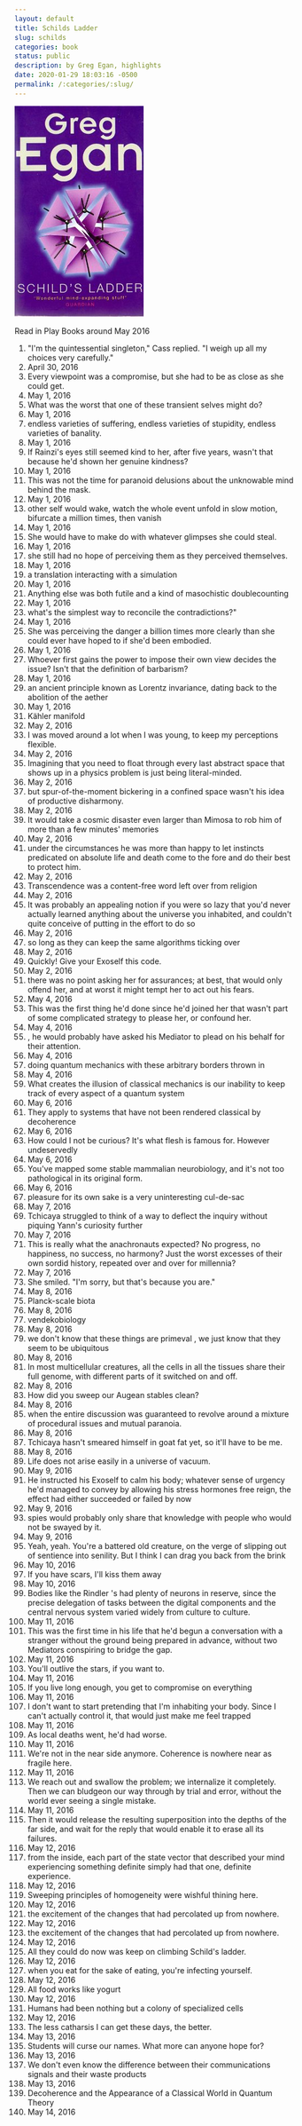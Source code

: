 ```yaml
---
layout: default
title: Schilds Ladder
slug: schilds
categories: book
status: public
description: by Greg Egan, highlights
date: 2020-01-29 18:03:16 -0500
permalink: /:categories/:slug/
---
```

<a href="https://en.wikipedia.org/wiki/Schild%27s_Ladder"><img class="book" src="/assets/images/books/SchildsLadder.jpg" alt=""></a>
<p>Read in Play Books around May 2016</p>
<ol class="highlights">
<li>"I'm the quintessential singleton," Cass replied. "I weigh up all my choices very carefully."</li>
<li class="book-date">April 30, 2016</li>
<li>Every viewpoint was a compromise, but she had to be as close as she could get.</li>
<li class="book-date">May 1, 2016</li>
<li>What was the worst that one of these transient selves might do?</li>
<li class="book-date">May 1, 2016</li>
<li>endless varieties of suffering, endless varieties of stupidity, endless varieties of banality.</li>
<li class="book-date">May 1, 2016</li>
<li>If Rainzi's eyes still seemed kind to her, after five years, wasn't that because he'd shown her genuine kindness?</li>
<li class="book-date">May 1, 2016</li>
<li>This was not the time for paranoid delusions about the unknowable mind behind the mask.</li>
<li class="book-date">May 1, 2016</li>
<li>other self would wake, watch the whole event unfold in slow motion, bifurcate a million times, then vanish</li>
<li class="book-date">May 1, 2016</li>
<li>She would have to make do with whatever glimpses she could steal.</li>
<li class="book-date">May 1, 2016</li>
<li>she still had no hope of perceiving them as they perceived themselves.</li>
<li class="book-date">May 1, 2016</li>
<li>a translation interacting with a simulation</li>
<li class="book-date">May 1, 2016</li>
<li>Anything else was both futile and a kind of masochistic doublecounting</li>
<li class="book-date">May 1, 2016</li>
<li>what's the simplest way to reconcile the contradictions?"</li>
<li class="book-date">May 1, 2016</li>
<li>She was perceiving the danger a billion times more clearly than she could ever have hoped to if she'd been embodied.</li>
<li class="book-date">May 1, 2016</li>
<li>Whoever first gains the power to impose their own view decides the issue? Isn't that the definition of barbarism?</li>
<li class="book-date">May 1, 2016</li>
<li>an ancient principle known as Lorentz invariance, dating back to the abolition of the aether</li>
<li class="book-date">May 1, 2016</li>
<li>Kähler manifold</li>
<li class="book-date">May 2, 2016</li>
<li>I was moved around a lot when I was young, to keep my perceptions flexible.</li>
<li class="book-date">May 2, 2016</li>
<li>Imagining that you need to float through every last abstract space that shows up in a physics problem is just being literal-minded.</li>
<li class="book-date">May 2, 2016</li>
<li>but spur-of-the-moment bickering in a confined space wasn't his idea of productive disharmony.</li>
<li class="book-date">May 2, 2016</li>
<li>It would take a cosmic disaster even larger than Mimosa to rob him of more than a few minutes' memories</li>
<li class="book-date">May 2, 2016</li>
<li>under the circumstances he was more than happy to let instincts predicated on absolute life and death come to the fore and do their best to protect him.</li>
<li class="book-date">May 2, 2016</li>
<li>Transcendence was a content-free word left over from religion</li>
<li class="book-date">May 2, 2016</li>
<li>It was probably an appealing notion if you were so lazy that you'd never actually learned anything about the universe you inhabited, and couldn't quite conceive of putting in the effort to do so</li>
<li class="book-date">May 2, 2016</li>
<li>so long as they can keep the same algorithms ticking over</li>
<li class="book-date">May 2, 2016</li>
<li>Quickly! Give your Exoself this code.</li>
<li class="book-date">May 2, 2016</li>
<li>there was no point asking her for assurances; at best, that would only offend her, and at worst it might tempt her to act out his fears.</li>
<li class="book-date">May 4, 2016</li>
<li>This was the first thing he'd done since he'd joined her that wasn't part of some complicated strategy to please her, or confound her.</li>
<li class="book-date">May 4, 2016</li>
<li>, he would probably have asked his Mediator to plead on his behalf for their attention.</li>
<li class="book-date">May 4, 2016</li>
<li>doing quantum mechanics with these arbitrary borders thrown in</li>
<li class="book-date">May 4, 2016</li>
<li>What creates the illusion of classical mechanics is our inability to keep track of every aspect of a quantum system</li>
<li class="book-date">May 6, 2016</li>
<li>They apply to systems that have not been rendered classical by decoherence</li>
<li class="book-date">May 6, 2016</li>
<li>How could I not be curious? It's what flesh is famous for. However undeservedly</li>
<li class="book-date">May 6, 2016</li>
<li>You've mapped some stable mammalian neurobiology, and it's not too pathological in its original form.</li>
<li class="book-date">May 6, 2016</li>
<li>pleasure for its own sake is a very uninteresting cul-de-sac</li>
<li class="book-date">May 7, 2016</li>
<li>Tchicaya struggled to think of a way to deflect the inquiry without piquing Yann's curiosity further</li>
<li class="book-date">May 7, 2016</li>
<li>This is really what the anachronauts expected? No progress, no happiness, no success, no harmony? Just the worst excesses of their own sordid history, repeated over and over for millennia?</li>
<li class="book-date">May 7, 2016</li>
<li>She smiled. "I'm sorry, but that's because you are."</li>
<li class="book-date">May 8, 2016</li>
<li>Planck-scale biota</li>
<li class="book-date">May 8, 2016</li>
<li>vendekobiology</li>
<li class="book-date">May 8, 2016</li>
<li>we don't know that these things are primeval , we just know that they seem to be ubiquitous</li>
<li class="book-date">May 8, 2016</li>
<li>In most multicellular creatures, all the cells in all the tissues share their full genome, with different parts of it switched on and off.</li>
<li class="book-date">May 8, 2016</li>
<li>How did you sweep our Augean stables clean?</li>
<li class="book-date">May 8, 2016</li>
<li>when the entire discussion was guaranteed to revolve around a mixture of procedural issues and mutual paranoia.</li>
<li class="book-date">May 8, 2016</li>
<li>Tchicaya hasn't smeared himself in goat fat yet, so it'll have to be me.</li>
<li class="book-date">May 8, 2016</li>
<li>Life does not arise easily in a universe of vacuum.</li>
<li class="book-date">May 9, 2016</li>
<li>He instructed his Exoself to calm his body; whatever sense of urgency he'd managed to convey by allowing his stress hormones free reign, the effect had either succeeded or failed by now</li>
<li class="book-date">May 9, 2016</li>
<li>spies would probably only share that knowledge with people who would not be swayed by it.</li>
<li class="book-date">May 9, 2016</li>
<li>Yeah, yeah. You're a battered old creature, on the verge of slipping out of sentience into senility. But I think I can drag you back from the brink</li>
<li class="book-date">May 10, 2016</li>
<li>If you have scars, I'll kiss them away</li>
<li class="book-date">May 10, 2016</li>
<li>Bodies like the Rindler 's had plenty of neurons in reserve, since the precise delegation of tasks between the digital components and the central nervous system varied widely from culture to culture.</li>
<li class="book-date">May 11, 2016</li>
<li>This was the first time in his life that he'd begun a conversation with a stranger without the ground being prepared in advance, without two Mediators conspiring to bridge the gap.</li>
<li class="book-date">May 11, 2016</li>
<li>You'll outlive the stars, if you want to.</li>
<li class="book-date">May 11, 2016</li>
<li>If you live long enough, you get to compromise on everything</li>
<li class="book-date">May 11, 2016</li>
<li>I don't want to start pretending that I'm inhabiting your body. Since I can't actually control it, that would just make me feel trapped</li>
<li class="book-date">May 11, 2016</li>
<li>As local deaths went, he'd had worse.</li>
<li class="book-date">May 11, 2016</li>
<li>We're not in the near side anymore. Coherence is nowhere near as fragile here.</li>
<li class="book-date">May 11, 2016</li>
<li>We reach out and swallow the problem; we internalize it completely. Then we can bludgeon our way through by trial and error, without the world ever seeing a single mistake.</li>
<li class="book-date">May 11, 2016</li>
<li>Then it would release the resulting superposition into the depths of the far side, and wait for the reply that would enable it to erase all its failures.</li>
<li class="book-date">May 12, 2016</li>
<li>from the inside, each part of the state vector that described your mind experiencing something definite simply had that one, definite experience.</li>
<li class="book-date">May 12, 2016</li>
<li>Sweeping principles of homogeneity were wishful thining here.</li>
<li class="book-date">May 12, 2016</li>
<li>the excitement of the changes that had percolated up from nowhere.</li>
<li class="book-date">May 12, 2016</li>
<li>the excitement of the changes that had percolated up from nowhere.</li>
<li class="book-date">May 12, 2016</li>
<li>All they could do now was keep on climbing Schild's ladder.</li>
<li class="book-date">May 12, 2016</li>
<li>when you eat for the sake of eating, you're infecting yourself.</li>
<li class="book-date">May 12, 2016</li>
<li>All food works like yogurt</li>
<li class="book-date">May 12, 2016</li>
<li>Humans had been nothing but a colony of specialized cells</li>
<li class="book-date">May 12, 2016</li>
<li>The less catharsis I can get these days, the better.</li>
<li class="book-date">May 13, 2016</li>
<li>Students will curse our names. What more can anyone hope for?</li>
<li class="book-date">May 13, 2016</li>
<li>We don't even know the difference between their communications signals and their waste products</li>
<li class="book-date">May 13, 2016</li>
<li>Decoherence and the Appearance of a Classical World in Quantum Theory</li>
<li class="book-date">May 14, 2016</li>
</ol>